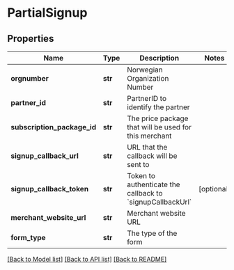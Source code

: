 # PartialSignup

## Properties
Name | Type | Description | Notes
------------ | ------------- | ------------- | -------------
**orgnumber** | **str** | Norwegian Organization Number | 
**partner_id** | **str** | PartnerID to identify the partner | 
**subscription_package_id** | **str** | The price package that will be used for this merchant | 
**signup_callback_url** | **str** | URL that the callback will be sent to | 
**signup_callback_token** | **str** | Token to authenticate the callback to &#x60;signupCallbackUrl&#x60; | [optional] 
**merchant_website_url** | **str** | Merchant website URL | 
**form_type** | **str** | The type of the form | 

[[Back to Model list]](../README.md#documentation-for-models) [[Back to API list]](../README.md#documentation-for-api-endpoints) [[Back to README]](../README.md)

